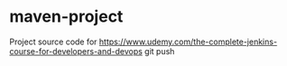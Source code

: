 # maven-project
Project source code for https://www.udemy.com/the-complete-jenkins-course-for-developers-and-devops
git push
